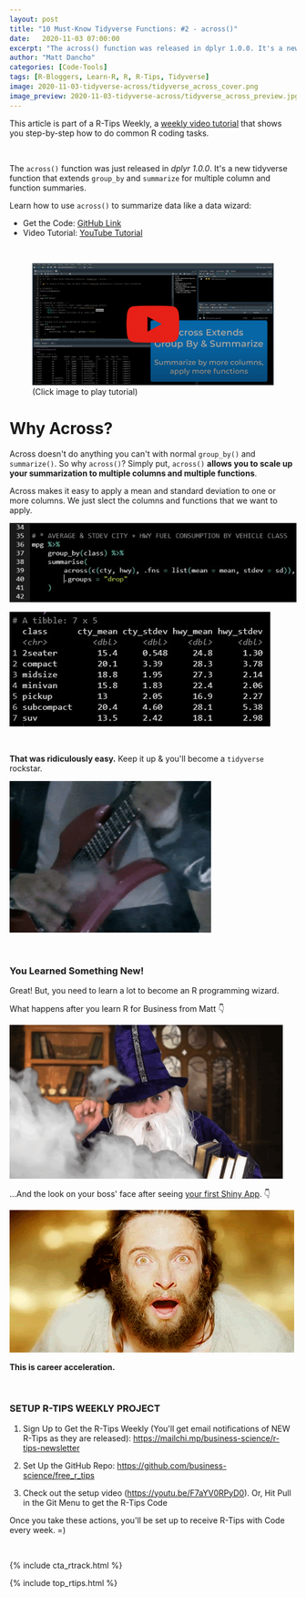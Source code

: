 ```yaml
---
layout: post
title: "10 Must-Know Tidyverse Functions: #2 - across()"
date:   2020-11-03 07:00:00
excerpt: "The across() function was released in dplyr 1.0.0. It's a new tidyverse function that extends group_by and summarize for multiple column and function summaries."
author: "Matt Dancho"
categories: [Code-Tools]
tags: [R-Bloggers, Learn-R, R, R-Tips, Tidyverse]
image: 2020-11-03-tidyverse-across/tidyverse_across_cover.png
image_preview: 2020-11-03-tidyverse-across/tidyverse_across_preview.jpg
---
```




This article is part of a R-Tips Weekly, a [weekly video tutorial](https://mailchi.mp/business-science/r-tips-newsletter) that shows you step-by-step how to do common R coding tasks.

<br/>

The `across()` function was just released in _dplyr 1.0.0_. It's a new tidyverse function that extends `group_by` and `summarize` for multiple column and function summaries. 

Learn how to use `across()` to summarize data like a data wizard:

- Get the Code: [GitHub Link](https://github.com/business-science/free_r_tips)
- Video Tutorial: [YouTube Tutorial](https://youtu.be/6fEowYTlNT8)

<br>

<figure class="text-center">
  <a href="https://youtu.be/6fEowYTlNT8"><img src="/assets/2020-11-03-tidyverse-across/video_thumb.jpg" border="0" /></a>
  <figcaption>(Click image to play tutorial)</figcaption>
</figure>



# Why Across?

Across doesn't do anything you can't with normal `group_by()` and `summarize()`. So why `across()`? Simply put, `across()` **allows you to scale up your summarization to multiple columns and multiple functions**. 

Across makes it easy to apply a mean and standard deviation to one or more columns. We just slect the columns and functions that we want to apply. 

![Tidyverse accross() function 1](/assets/2020-11-03-tidyverse-across/across_1.jpg)

![Tidyverse accross() function 2](/assets/2020-11-03-tidyverse-across/across_2.jpg)


<br>

**That was ridiculously easy.** Keep it up & you'll become a `tidyverse` rockstar. 

![rockstar](/assets/2020-11-03-tidyverse-across/rockstar.gif)




<br>

### You Learned Something New! 

Great! But, you need to learn a lot to become an R programming wizard.

What happens after you learn R for Business from Matt 👇
 
![Tidyverse wizard](/assets/2020-11-03-tidyverse-across/magic.gif)


...And the look on your boss' face after seeing [your first Shiny App](https://www.business-science.io/business/2020/08/05/build-data-science-app-3-months.html). 👇

![Amazed](/assets/2020-11-03-tidyverse-across/amazed.gif)


**This is career acceleration.**



<br>

### SETUP R-TIPS WEEKLY PROJECT

1. Sign Up to Get the R-Tips Weekly (You'll get email notifications of NEW R-Tips as they are released): https://mailchi.mp/business-science/r-tips-newsletter

2. Set Up the GitHub Repo: https://github.com/business-science/free_r_tips

3. Check out the setup video (https://youtu.be/F7aYV0RPyD0). Or, Hit Pull in the Git Menu to get the R-Tips Code

Once you take these actions, you'll be set up to receive R-Tips with Code every week. =)

<br>

{% include cta_rtrack.html %}

{% include top_rtips.html %}